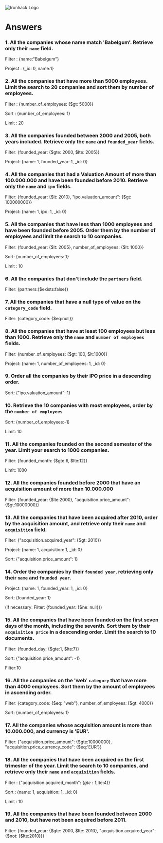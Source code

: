![Ironhack Logo](https://i.imgur.com/1QgrNNw.png)

# Answers

### 1. All the companies whose name match 'Babelgum'. Retrieve only their `name` field.

<!-- Your Code Goes Here -->
Filter : 
{name:"Babelgum"}

Project :
{_id: 0, name:1}

### 2. All the companies that have more than 5000 employees. Limit the search to 20 companies and sort them by **number of employees**.

<!-- Your Code Goes Here -->
Filter :
{number_of_employees: {$gt: 5000}}

Sort :
{number_of_employees: 1}

Limit :
20

### 3. All the companies founded between 2000 and 2005, both years included. Retrieve only the `name` and `founded_year` fields.

<!-- Your Code Goes Here -->
Filter:
{founded_year: {$gte: 2000, $lte: 2005}}

Project:
{name: 1, founded_year: 1, _id: 0}

### 4. All the companies that had a Valuation Amount of more than 100.000.000 and have been founded before 2010. Retrieve only the `name` and `ipo` fields.

<!-- Your Code Goes Here -->
Filter:
{founded_year: {$lt: 2010}, "ipo.valuation_amount": {$gt: 100000000}}

Project:
{name: 1, ipo: 1, _id: 0}

### 5. All the companies that have less than 1000 employees and have been founded before 2005. Order them by the number of employees and limit the search to 10 companies.

<!-- Your Code Goes Here -->
Filter:
{founded_year: {$lt: 2005}, number_of_employees: {$lt: 1000}}

Sort:
{number_of_employees: 1}

Limit :
10

### 6. All the companies that don't include the `partners` field.

<!-- Your Code Goes Here -->
Filter:
{partners:{$exists:false}}

### 7. All the companies that have a null type of value on the `category_code` field.

<!-- Your Code Goes Here -->
Filter:
{category_code: {$eq:null}}

### 8. All the companies that have at least 100 employees but less than 1000. Retrieve only the `name` and `number of employees` fields.

<!-- Your Code Goes Here -->
Filter:
{number_of_employees: {$gt: 100, $lt:1000}}

Project:
{name: 1, number_of_employees: 1, _id: 0}

### 9. Order all the companies by their IPO price in a descending order.

<!-- Your Code Goes Here -->
Sort:
{"ipo.valuation_amount": 1}

### 10. Retrieve the 10 companies with most employees, order by the `number of employees`

<!-- Your Code Goes Here -->
Sort:
{number_of_employees:-1}

Limit:
10

### 11. All the companies founded on the second semester of the year. Limit your search to 1000 companies.

<!-- Your Code Goes Here -->
Filter:
{founded_month: {$gte:6, $lte:12}}

Limit: 
1000

### 12. All the companies founded before 2000 that have an acquisition amount of more than 10.000.000

<!-- Your Code Goes Here -->
Filter:
{founded_year: {$lte:2000}, "acquisition.price_amount": {$gt:10000000}}

### 13. All the companies that have been acquired after 2010, order by the acquisition amount, and retrieve only their `name` and `acquisition` field.

<!-- Your Code Goes Here -->
Filter:
{"acquisition.acquired_year": {$gt: 2010}}

Project:
{name: 1, acquisition: 1, _id: 0}

Sort:
{"acquisition.price_amount": 1}


### 14. Order the companies by their `founded year`, retrieving only their `name` and `founded year`.

<!-- Your Code Goes Here -->
Project:
{name: 1, founded_year: 1, _id: 0}

Sort:
{founded_year: 1}

(if necessary:
Filter:
{founded_year: {$ne: null}})

### 15. All the companies that have been founded on the first seven days of the month, including the seventh. Sort them by their `acquisition price` in a descending order. Limit the search to 10 documents.

<!-- Your Code Goes Here -->
Filter:
{founded_day: {$gte:1, $lte:7}}

Sort:
{"acquisition.price_amount": -1}

Filter:10

### 16. All the companies on the 'web' `category` that have more than 4000 employees. Sort them by the amount of employees in ascending order.

<!-- Your Code Goes Here -->
Filter:
{category_code: {$eq: "web"}, number_of_employees: {$gt: 4000}}

Sort:
{number_of_employees: 1}

### 17. All the companies whose acquisition amount is more than 10.000.000, and currency is 'EUR'.

<!-- Your Code Goes Here -->
Filter:
{"acquisition.price_amount": {$gte:10000000}, "acquisition.price_currency_code": {$eq:'EUR'}}

### 18. All the companies that have been acquired on the first trimester of the year. Limit the search to 10 companies, and retrieve only their `name` and `acquisition` fields.

<!-- Your Code Goes Here -->
Filter :
{"acquisition.acquired_month": {$gte:1,$lte:4}}

Sort :
{name: 1, acquisition: 1, _id: 0}

Limit :
10


### 19. All the companies that have been founded between 2000 and 2010, but have not been acquired before 2011.

<!-- Your Code Goes Here -->
Filter:
{founded_year: {$gte: 2000, $lte: 2010}, "acquisition.acquired_year": {$not: {$lte:2010}}}
